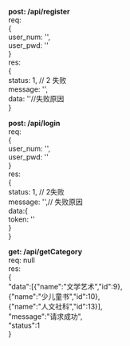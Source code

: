 **post: /api/register**  
req:  
{  
    user_num: '',  
    user_pwd: ''  
}  
res:  
{  
    status: 1, // 2 失败  
    message: '',  
    data: ''//失败原因  
}  
  
**post: /api/login**  
req:  
{  
     user_num: '',  
     user_pwd: ''  
}  
res:  
{  
    status: 1, // 2失败  
    message: '',// 失败原因  
    data:{  
        token: ''  
    }  
}  
  
**get: /api/getCategory**  
req: null  
res:   
{  
    "data":[{"name":"文学艺术","id":9},  
            {"name":"少儿童书","id":10},  
            {"name":"人文社科","id":13}],  
    "message":"请求成功",  
    "status":1  
}